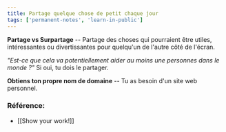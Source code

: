 ```yaml
---
title: Partage quelque chose de petit chaque jour
tags: ['permanent-notes', 'learn-in-public']
---
```


**Partage vs Surpartage** -- Partage des choses qui pourraient être utiles, intéressantes ou divertissantes pour quelqu'un de l'autre côté de l'écran. 

*"Est-ce que cela va potentiellement aider au moins une personnes dans le monde ?"* Si oui, tu dois le partager. 

**Obtiens ton propre nom de domaine** -- Tu as besoin d'un site web personnel. 


### Référence:
- [[Show your work!]]